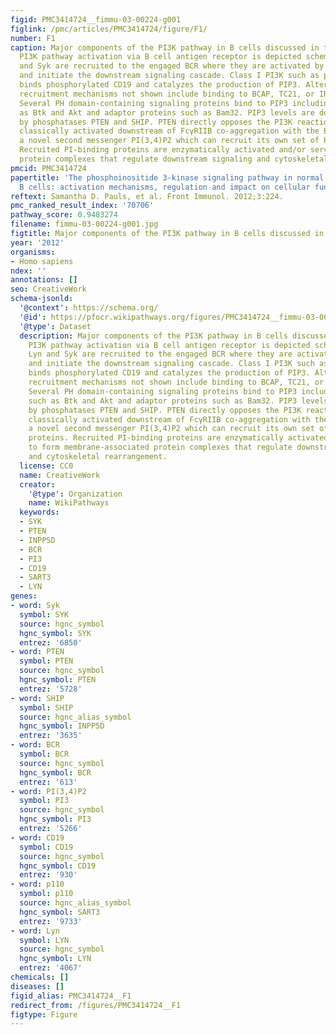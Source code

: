 ```yaml
---
figid: PMC3414724__fimmu-03-00224-g001
figlink: /pmc/articles/PMC3414724/figure/F1/
number: F1
caption: Major components of the PI3K pathway in B cells discussed in this review.
  PI3K pathway activation via B cell antigen receptor is depicted schematically. Lyn
  and Syk are recruited to the engaged BCR where they are activated by phosphorylation
  and initiate the downstream signaling cascade. Class I PI3K such as p110δ or p110α
  binds phosphorylated CD19 and catalyzes the production of PIP3. Alternative PI3K
  recruitment mechanisms not shown include binding to BCAP, TC21, or IRS-2/IL-4R.
  Several PH domain-containing signaling proteins bind to PIP3 including enzymes such
  as Btk and Akt and adaptor proteins such as Bam32. PIP3 levels are down-regulated
  by phosphatases PTEN and SHIP. PTEN directly opposes the PI3K reaction while SHIP,
  classically activated downstream of FcγRIIB co-aggregation with the BCR, produces
  a novel second messenger PI(3,4)P2 which can recruit its own set of PH domain proteins.
  Recruited PI-binding proteins are enzymatically activated and/or serve to form membrane-associated
  protein complexes that regulate downstream signaling and cytoskeletal rearrangement.
pmcid: PMC3414724
papertitle: 'The phosphoinositide 3-kinase signaling pathway in normal and malignant
  B cells: activation mechanisms, regulation and impact on cellular functions.'
reftext: Samantha D. Pauls, et al. Front Immunol. 2012;3:224.
pmc_ranked_result_index: '70706'
pathway_score: 0.9483274
filename: fimmu-03-00224-g001.jpg
figtitle: Major components of the PI3K pathway in B cells discussed in this review
year: '2012'
organisms:
- Homo sapiens
ndex: ''
annotations: []
seo: CreativeWork
schema-jsonld:
  '@context': https://schema.org/
  '@id': https://pfocr.wikipathways.org/figures/PMC3414724__fimmu-03-00224-g001.html
  '@type': Dataset
  description: Major components of the PI3K pathway in B cells discussed in this review.
    PI3K pathway activation via B cell antigen receptor is depicted schematically.
    Lyn and Syk are recruited to the engaged BCR where they are activated by phosphorylation
    and initiate the downstream signaling cascade. Class I PI3K such as p110δ or p110α
    binds phosphorylated CD19 and catalyzes the production of PIP3. Alternative PI3K
    recruitment mechanisms not shown include binding to BCAP, TC21, or IRS-2/IL-4R.
    Several PH domain-containing signaling proteins bind to PIP3 including enzymes
    such as Btk and Akt and adaptor proteins such as Bam32. PIP3 levels are down-regulated
    by phosphatases PTEN and SHIP. PTEN directly opposes the PI3K reaction while SHIP,
    classically activated downstream of FcγRIIB co-aggregation with the BCR, produces
    a novel second messenger PI(3,4)P2 which can recruit its own set of PH domain
    proteins. Recruited PI-binding proteins are enzymatically activated and/or serve
    to form membrane-associated protein complexes that regulate downstream signaling
    and cytoskeletal rearrangement.
  license: CC0
  name: CreativeWork
  creator:
    '@type': Organization
    name: WikiPathways
  keywords:
  - SYK
  - PTEN
  - INPP5D
  - BCR
  - PI3
  - CD19
  - SART3
  - LYN
genes:
- word: Syk
  symbol: SYK
  source: hgnc_symbol
  hgnc_symbol: SYK
  entrez: '6850'
- word: PTEN
  symbol: PTEN
  source: hgnc_symbol
  hgnc_symbol: PTEN
  entrez: '5728'
- word: SHIP
  symbol: SHIP
  source: hgnc_alias_symbol
  hgnc_symbol: INPP5D
  entrez: '3635'
- word: BCR
  symbol: BCR
  source: hgnc_symbol
  hgnc_symbol: BCR
  entrez: '613'
- word: PI(3,4)P2
  symbol: PI3
  source: hgnc_symbol
  hgnc_symbol: PI3
  entrez: '5266'
- word: CD19
  symbol: CD19
  source: hgnc_symbol
  hgnc_symbol: CD19
  entrez: '930'
- word: p110
  symbol: p110
  source: hgnc_alias_symbol
  hgnc_symbol: SART3
  entrez: '9733'
- word: Lyn
  symbol: LYN
  source: hgnc_symbol
  hgnc_symbol: LYN
  entrez: '4067'
chemicals: []
diseases: []
figid_alias: PMC3414724__F1
redirect_from: /figures/PMC3414724__F1
figtype: Figure
---
```

